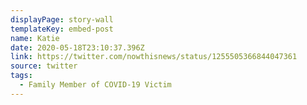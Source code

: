 ```yaml
---
displayPage: story-wall
templateKey: embed-post
name: Katie
date: 2020-05-18T23:10:37.396Z
link: https://twitter.com/nowthisnews/status/1255505366844047361
source: twitter
tags:
  - Family Member of COVID-19 Victim
---
```

